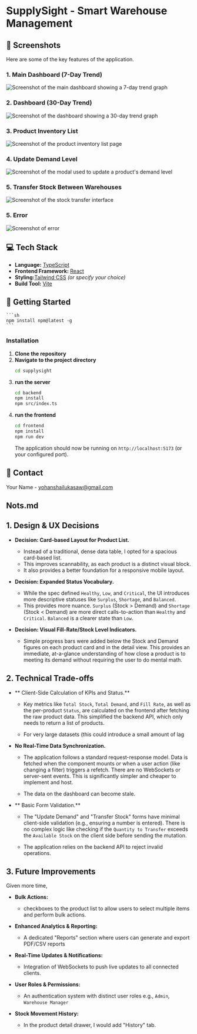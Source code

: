 # SupplySight - Smart Warehouse Management
## 📸 Screenshots

Here are some of the key features of the application.

### 1. Main Dashboard (7-Day Trend)
![Screenshot of the main dashboard showing a 7-day trend graph](./screenshots/main_dashboard.png)

### 2. Dashboard (30-Day Trend)
![Screenshot of the dashboard showing a 30-day trend graph](./screenshots/30days.png)

### 3. Product Inventory List
![Screenshot of the product inventory list page](./screenshots/list.png)

### 4. Update Demand Level
![Screenshot of the modal used to update a product's demand level](./screenshots/update-demand.png)

### 5. Transfer Stock Between Warehouses
![Screenshot of the stock transfer interface](./screenshots/transfer.png)

### 5. Error 
![Screenshot of error](./screenshots/error.png)

## 💻 Tech Stack

-   **Language:** [TypeScript](https://www.typescriptlang.org/)
-   **Frontend Framework:** [React](https://reactjs.org/)
-   **Styling:**[Tailwind CSS](https://tailwindcss.com/) _(or specify your choice)_
-   **Build Tool:** [Vite](https://vitejs.dev/)

## 🚀 Getting Started
    ```sh
    npm install npm@latest -g
    ```

### Installation

1.  **Clone the repository**
2.  **Navigate to the project directory**
    ```sh
    cd supplysight
    ```
2.  **run the server**
    ```sh
    cd backend
    npm install
    npm src/index.ts
    ```
3.  **run the frontend**
    ```sh
    cd frontend 
    npm install
    npm run dev 
    ```
    The application should now be running on `http://localhost:5173` (or your configured port).

## 📧 Contact
Your Name - [yohanshailukasaw@gmail.com](mailto:yohanshailukasaw@gmail.com)


## Nots.md
## 1. Design & UX Decisions
*   **Decision: Card-based Layout for Product List.**
    * Instead of a traditional, dense data table, I opted for a spacious card-based list. 
    * This improves scannability, as each product is a distinct visual block. 
    * It also provides a better foundation for a responsive mobile layout. 

*   **Decision: Expanded Status Vocabulary.**
    * While the spec defined `Healthy`, `Low`, and `Critical`, the UI introduces more descriptive statuses like `Surplus`, `Shortage`, and `Balanced`. 
    * This provides more nuance. `Surplus` (Stock > Demand) and `Shortage` (Stock < Demand) are more direct calls-to-action than `Healthy` and `Critical`. `Balanced` is a clearer state than `Low`.

*   **Decision: Visual Fill-Rate/Stock Level Indicators.**
    * Simple progress bars were added below the Stock and Demand figures on each product card and in the detail view. This provides an immediate, at-a-glance understanding of how close a product is to meeting its demand without requiring the user to do mental math.

## 2. Technical Trade-offs

*   ** Client-Side Calculation of KPIs and Status.**
    * Key metrics like `Total Stock`, `Total Demand`, and `Fill Rate`, as well as the per-product `Status`, are calculated on the frontend after fetching the raw product data. This simplified the backend API, which only needs to return a list of products.

    * For very large datasets (this could introduce a small amount of lag 

*   **No Real-Time Data Synchronization.**
    * The application follows a standard request-response model. Data is fetched when the component mounts or when a user action (like changing a filter) triggers a refetch. There are no WebSockets or server-sent events. This is significantly simpler and cheaper to implement and host.

    * The data on the dashboard can become stale.

*   ** Basic Form Validation.**
    *   The "Update Demand" and "Transfer Stock" forms have minimal client-side validation (e.g., ensuring a number is entered). There is no complex logic like checking if the `Quantity to Transfer` exceeds the `Available Stock` on the client side before sending the mutation.

    *   The application relies on the backend API to reject invalid operations. 

## 3. Future Improvements 

Given more time,

*   **Bulk Actions:**
    * checkboxes to the product list to allow users to select multiple items and perform bulk actions. 

*   **Enhanced Analytics & Reporting:**
    * A dedicated "Reports" section where users can generate and export PDF/CSV reports

*   **Real-Time Updates & Notifications:**
    *  Integration of WebSockets to push live updates to all connected clients. 

*   **User Roles & Permissions:**
    * An authentication system with distinct user roles e.g., `Admin`, `Warehouse Manager` 

*   **Stock Movement History:**
    * In the product detail drawer, I would add "History" tab. 
